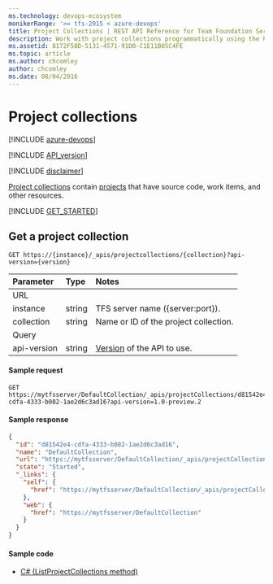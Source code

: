 ```yaml
---
ms.technology: devops-ecosystem
monikerRange: '>= tfs-2015 < azure-devops'
title: Project Collections | REST API Reference for Team Foundation Server
description: Work with project collections programmatically using the REST APIs for Team Foundation Server.
ms.assetid: 8172F58D-5131-4571-91D0-C1E11B05C4FE
ms.topic: article
ms.author: chcomley
author: chcomley
ms.date: 08/04/2016
---
```


# Project collections

[!INCLUDE [azure-devops](../_data/azure-devops-message.md)]

[!INCLUDE [API_version](../_data/version-preview2.md)]

[!INCLUDE [disclaimer](../_data/disclaimer.md)]

[Project collections](/azure/devops/server/admin/manage-project-collections?viewFallbackFrom=azure-devops) contain [projects](./projects.md) that have source code, work items, and other resources.

[!INCLUDE [GET_STARTED](../_data/get-started.md)]

## Get a project collection
<a id="GetProjectCollection"></a>

```no-highlight
GET https://{instance}/_apis/projectcollections/{collection}?api-version={version}
```

| Parameter   | Type   | Notes                                                                                                                       
|:------------|:-------|:----------------------------------------------------------------------------------------------------------------------------
| URL
| instance    | string | TFS server name ({server:port}).
| collection  | string | Name or ID of the project collection.                                                     
| Query
| api-version | string | [Version](../../concepts/rest-api-versioning.md) of the API to use.

#### Sample request

```
GET https://mytfsserver/DefaultCollection/_apis/projectCollections/d81542e4-cdfa-4333-b082-1ae2d6c3ad16?api-version=1.0-preview.2
```

#### Sample response

```json
{
  "id": "d81542e4-cdfa-4333-b082-1ae2d6c3ad16",
  "name": "DefaultCollection",
  "url": "https://mytfsserver/DefaultCollection/_apis/projectCollections/d81542e4-cdfa-4333-b082-1ae2d6c3ad16",
  "state": "Started",
  "_links": {
    "self": {
      "href": "https://mytfsserver/DefaultCollection/_apis/projectCollections/d81542e4-cdfa-4333-b082-1ae2d6c3ad16"
    },
    "web": {
      "href": "https://mytfsserver/DefaultCollection"
    }
  }
}
```


#### Sample code

* [C# (ListProjectCollections method)](https://github.com/microsoft/azure-devops-dotnet-samples/blob/master/ClientLibrary/Samples/ProjectsAndTeams/ProjectCollectionsSample.cs#L14)